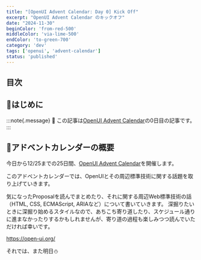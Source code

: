 ```yaml
---
title: "[OpenUI Advent Calendar: Day 0] Kick Off"
excerpt: "OpenUI Advent Calendar のキックオフ"
date: "2024-11-30"
beginColor: 'from-red-500'
middleColor: 'via-lime-500'
endColor: 'to-green-700'
category: 'dev'
tags: ['openui', 'advent-calendar']
status: 'published'
---
```

## 目次

## 🎄はじめに

:::note{.message}
🎄 この記事は[OpenUI Advent Calendar](https://adventar.org/calendars/10293)の0日目の記事です。
:::

## 🎄アドベントカレンダーの概要

今日から12/25までの25日間、[OpenUI Advent Calendar](https://adventar.org/calendars/10293)を開催します。

このアドベントカレンダーでは、OpenUIとその周辺標準技術に関する話題を取り上げていきます。

気になったProposalを読んでまとめたり、それに関する周辺Web標準技術の話（HTML, CSS, ECMAScript, ARIAなど）について書いていきます。
深掘りたいときに深掘り始めるスタイルなので、あちこち寄り道したり、スケジュール通りに進まなかったりするかもしれませんが、寄り道の過程も楽しみつつ読んでいただければ幸いです。

https://open-ui.org/

それでは、また明日⛄
